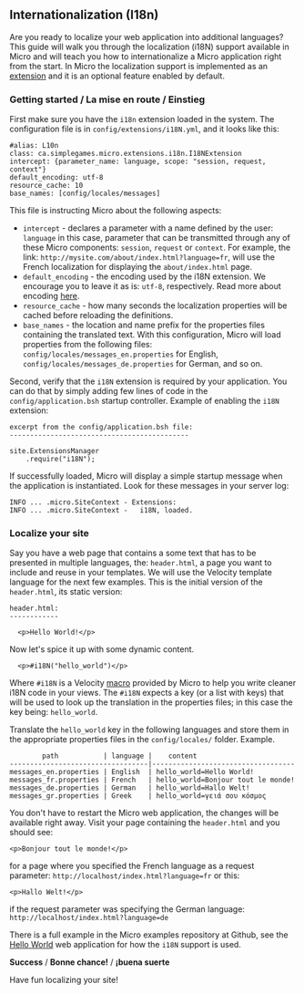 ## Internationalization (I18n)

Are you ready to localize your web application into additional languages? This guide will walk you through the localization (i18N) support available in Micro and will teach you how to internationalize a Micro application right from the start. In Micro the localization support is implemented as an [extension](/extensions.md) and it is an optional feature enabled by default.

### Getting started / La mise en route / Einstieg
First make sure you have the `i18n` extension loaded in the system. The configuration file is in `config/extensions/i18N.yml`, and it looks like this:

    #alias: L10n
    class: ca.simplegames.micro.extensions.i18n.I18NExtension
    intercept: {parameter_name: language, scope: "session, request, context"}
    default_encoding: utf-8
    resource_cache: 10
    base_names: [config/locales/messages]
    
This file is instructing Micro about the following aspects:

  - `intercept` - declares a parameter with a name defined by the user: `language` in this case, parameter that can be transmitted through any of these Micro components: `session`, `request` or `context`. For example, the link: `http://mysite.com/about/index.html?language=fr`, will use the French localization for displaying the `about/index.html` page.
  - `default_encoding` - the encoding used by the i18N extension. We encourage you to leave it as is: `utf-8`, respectively. Read more about encoding [here](http://en.wikipedia.org/wiki/UTF-8).
  - `resource_cache` - how many seconds the localization properties will be cached before reloading the definitions.
  - `base_names` - the location and name prefix for the properties files containing the translated text. With this configuration, Micro will load properties from the following files: `config/locales/messages_en.properties` for English, `config/locales/messages_de.properties` for German, and so on.

Second, verify that the `i18N` extension is required by your application. You can do that by simply adding few lines of code in the `config/application.bsh` startup controller. Example of enabling the `i18N` extension:

    excerpt from the config/application.bsh file:
    --------------------------------------------
    
    site.ExtensionsManager
        .require("i18N");

If successfully loaded, Micro will display a simple startup message when the application is instantiated. Look for these messages in your server log:

    INFO ... .micro.SiteContext - Extensions:
    INFO ... .micro.SiteContext -   i18N, loaded.

### Localize your site
Say you have a web page that contains a some text that has to be presented in multiple languages, the: `header.html`, a page you want to include and reuse in your templates. We will use the Velocity template language for the next few examples. This is the initial version of the `header.html`, its static version:

    header.html:
    ------------
    
      <p>Hello World!</p>
      
Now let's spice it up with some dynamic content.

      <p>#i18N("hello_world")</p>

Where `#i18N` is a Velocity [macro](http://people.apache.org/~henning/velocity/html/ch07.html) provided by Micro to help you write cleaner i18N code in your views. The `#i18N` expects a key (or a list with keys) that will be used to look up the translation in the properties files; in this case the key being: `hello_world`.

Translate the `hello_world` key in the following languages and store them in the appropriate properties files in the `config/locales/` folder. Example.

            path           | language |    content
    ----------------------------------|-----------------------------------
    messages_en.properties | English  | hello_world=Hello World!
    messages_fr.properties | French   | hello_world=Bonjour tout le monde!
    messages_de.properties | German   | hello_world=Hallo Welt!
    messages_gr.properties | Greek    | hello_world=γειά σου κόσμος
    
You don't have to restart the Micro web application, the changes will be available right away. Visit your page containing the `header.html` and you should see:

    <p>Bonjour tout le monde!</p>   
    
for a page where you specified the French language as a request parameter: `http://localhost/index.html?language=fr` or this:

    <p>Hallo Welt!</p>
if the request parameter was specifying the German language: `http://localhost/index.html?language=de`

There is a full example in the Micro examples repository at Github, see the [Hello World](https://github.com/florinpatrascu/micro-examples/tree/master/hello_world) web application for how the `i18N` support is used. 

**Success** / **Bonne chance!** / **¡buena suerte**

Have fun localizing your site!

